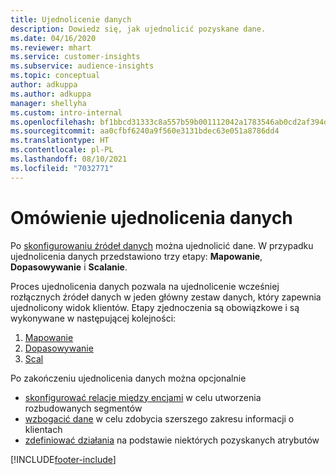```yaml
---
title: Ujednolicenie danych
description: Dowiedz się, jak ujednolicić pozyskane dane.
ms.date: 04/16/2020
ms.reviewer: mhart
ms.service: customer-insights
ms.subservice: audience-insights
ms.topic: conceptual
author: adkuppa
ms.author: adkuppa
manager: shellyha
ms.custom: intro-internal
ms.openlocfilehash: bf1bbcd31333c8a557b59b001112042a1783546ab0cd2af394d8af2953a493f4
ms.sourcegitcommit: aa0cfbf6240a9f560e3131bdec63e051a8786dd4
ms.translationtype: HT
ms.contentlocale: pl-PL
ms.lasthandoff: 08/10/2021
ms.locfileid: "7032771"
---
```

# <a name="data-unification-overview"></a>Omówienie ujednolicenia danych

Po [skonfigurowaniu źródeł danych](data-sources.md) można ujednolicić dane. W przypadku ujednolicenia danych przedstawiono trzy etapy: **Mapowanie**, **Dopasowywanie** i **Scalanie**.

Proces ujednolicenia danych pozwala na ujednolicenie wcześniej rozłącznych źródeł danych w jeden główny zestaw danych, który zapewnia ujednolicony widok klientów. Etapy zjednoczenia są obowiązkowe i są wykonywane w następującej kolejności:

1. [Mapowanie](map-entities.md)
2. [Dopasowywanie](match-entities.md)
3. [Scal](merge-entities.md)

Po zakończeniu ujednolicenia danych można opcjonalnie

- [skonfigurować relacje między encjami](relationships.md) w celu utworzenia rozbudowanych segmentów
- [wzbogacić dane](enrichment-hub.md) w celu zdobycia szerszego zakresu informacji o klientach
- [zdefiniować działania](activities.md) na podstawie niektórych pozyskanych atrybutów


[!INCLUDE[footer-include](../includes/footer-banner.md)]